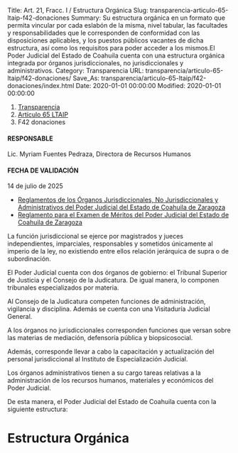 Title: Art. 21, Fracc. I / Estructura Orgánica
Slug: transparencia-articulo-65-ltaip-f42-donaciones
Summary: Su estructura orgánica en un formato que permita vincular por cada eslabón de la misma, nivel tabular, las facultades y responsabilidades que le corresponden de conformidad con las disposiciones aplicables, y los puestos públicos vacantes de dicha estructura, así como los requisitos para poder acceder a los mismos.El Poder Judicial del Estado de Coahuila cuenta con una estructura orgánica integrada por órganos jurisdiccionales, no jurisdiccionales y administrativos.
Category: Transparencia
URL: transparencia/articulo-65-ltaip/f42-donaciones/
Save_As: transparencia/articulo-65-ltaip/f42-donaciones/index.html
Date: 2020-01-01 00:00:00
Modified: 2020-01-01 00:00:00


<nav aria-label="breadcrumb">
<ol class="breadcrumb">
<li class="breadcrumb-item"><a href="../../">Transparencia</a></li>
<li class="breadcrumb-item"><a href="../">Artículo 65 LTAIP</a></li>
<li class="breadcrumb-item active" aria-current="page">F42 donaciones</li>
</ol>
</nav>



#### RESPONSABLE

Lic. Myriam Fuentes Pedraza, Directora de Recursos Humanos

#### FECHA DE VALIDACIÓN

14 de julio de 2025


* [Reglamentos de los Órganos Jurisdiccionales, No Jurisdiccionales y Administrativos del Poder Judicial del Estado de Coahuila de Zaragoza](https://drive.google.com/file/d/1LnkPVCCeUeCvlrNq3SVsQfjzkobtzPbv/view?usp=sharing)
* [Reglamento para el Examen de Méritos del Poder Judicial del Estado de Coahuila de Zaragoza](https://drive.google.com/file/d/14GH_q-6M-BftGgi0b6q7Jd1_V9xkGAJz/view?usp=sharing)

La función jurisdiccional se ejerce por magistrados y jueces independientes, imparciales, responsables y sometidos únicamente al imperio de la ley, no existiendo entre ellos relación jerárquica de supra o de subordinación.

El Poder Judicial cuenta con dos órganos de gobierno: el Tribunal Superior de Justicia y el Consejo de la Judicatura. De igual manera, lo componen tribunales especializados por materia.

Al Consejo de la Judicatura competen funciones de administración, vigilancia y disciplina. Además se cuenta con una Visitaduría Judicial General.

A los órganos no jurisdiccionales corresponden funciones que versan sobre las materias de mediación, defensoría pública y biopsicosocial.

Además, corresponde llevar a cabo la capacitación y actualización del personal jurisdiccional al Instituto de Especialización Judicial.

Los órganos administrativos tienen a su cargo tareas relativas a la administración de los recursos humanos, materiales y económicos del Poder Judicial.

De esta manera, el Poder Judicial del Estado de Coahuila cuenta con la siguiente estructura:


# Estructura Orgánica


